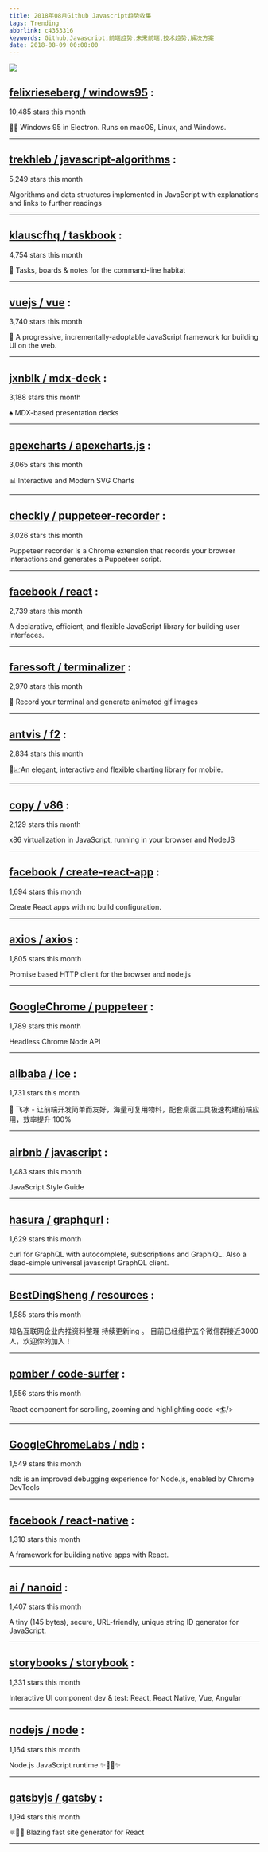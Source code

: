 ```yaml
---
title: 2018年08月Github Javascript趋势收集
tags: Trending
abbrlink: c4353316
keywords: Github,Javascript,前端趋势,未来前端,技术趋势,解决方案
date: 2018-08-09 00:00:00
---
```

![](/images/github_11.png)
##   [felixrieseberg / windows95](https://github.com/felixrieseberg/windows95) : 
 
10,485 stars this month

💩🚀 Windows 95 in Electron. Runs on macOS, Linux, and Windows. 

---
##   [trekhleb / javascript-algorithms](https://github.com/trekhleb/javascript-algorithms) : 
 
5,249 stars this month

Algorithms and data structures implemented in JavaScript with explanations and links to further readings 

---
##   [klauscfhq / taskbook](https://github.com/klauscfhq/taskbook) : 
 
4,754 stars this month

📓 Tasks, boards & notes for the command-line habitat 

---
##   [vuejs / vue](https://github.com/vuejs/vue) : 
 
3,740 stars this month

🖖 A progressive, incrementally-adoptable JavaScript framework for building UI on the web. 

---
##   [jxnblk / mdx-deck](https://github.com/jxnblk/mdx-deck) : 
 
3,188 stars this month

♠️ MDX-based presentation decks 

---
##   [apexcharts / apexcharts.js](https://github.com/apexcharts/apexcharts.js) : 
 
3,065 stars this month

📊 Interactive and Modern SVG Charts 

---
##   [checkly / puppeteer-recorder](https://github.com/checkly/puppeteer-recorder) : 
 
3,026 stars this month

Puppeteer recorder is a Chrome extension that records your browser interactions and generates a Puppeteer script. 

---
##   [facebook / react](https://github.com/facebook/react) : 
 
2,739 stars this month

A declarative, efficient, and flexible JavaScript library for building user interfaces. 

---
##   [faressoft / terminalizer](https://github.com/faressoft/terminalizer) : 
 
2,970 stars this month

🦄 Record your terminal and generate animated gif images 

---
##   [antvis / f2](https://github.com/antvis/f2) : 
 
2,834 stars this month

📱📈An elegant, interactive and flexible charting library for mobile. 

---
##   [copy / v86](https://github.com/copy/v86) : 
 
2,129 stars this month

x86 virtualization in JavaScript, running in your browser and NodeJS 

---
##   [facebook / create-react-app](https://github.com/facebook/create-react-app) : 
 
1,694 stars this month

Create React apps with no build configuration. 

---
##   [axios / axios](https://github.com/axios/axios) : 
 
1,805 stars this month

Promise based HTTP client for the browser and node.js 

---
##   [GoogleChrome / puppeteer](https://github.com/GoogleChrome/puppeteer) : 
 
1,789 stars this month

Headless Chrome Node API 

---
##   [alibaba / ice](https://github.com/alibaba/ice) : 
 
1,731 stars this month

🚀 飞冰 - 让前端开发简单而友好，海量可复用物料，配套桌面工具极速构建前端应用，效率提升 100% 

---
##   [airbnb / javascript](https://github.com/airbnb/javascript) : 
 
1,483 stars this month

JavaScript Style Guide 

---
##   [hasura / graphqurl](https://github.com/hasura/graphqurl) : 
 
1,629 stars this month

curl for GraphQL with autocomplete, subscriptions and GraphiQL. Also a dead-simple universal javascript GraphQL client. 

---
##   [BestDingSheng / resources](https://github.com/BestDingSheng/resources) : 
 
1,585 stars this month

知名互联网企业内推资料整理 持续更新ing 。 目前已经维护五个微信群接近3000人，欢迎你的加入！ 

---
##   [pomber / code-surfer](https://github.com/pomber/code-surfer) : 
 
1,556 stars this month

React component for scrolling, zooming and highlighting code <🏄/> 

---
##   [GoogleChromeLabs / ndb](https://github.com/GoogleChromeLabs/ndb) : 
 
1,549 stars this month

ndb is an improved debugging experience for Node.js, enabled by Chrome DevTools 

---
##   [facebook / react-native](https://github.com/facebook/react-native) : 
 
1,310 stars this month

A framework for building native apps with React. 

---
##   [ai / nanoid](https://github.com/ai/nanoid) : 
 
1,407 stars this month

A tiny (145 bytes), secure, URL-friendly, unique string ID generator for JavaScript. 

---
##   [storybooks / storybook](https://github.com/storybooks/storybook) : 
 
1,331 stars this month

Interactive UI component dev & test: React, React Native, Vue, Angular 

---
##   [nodejs / node](https://github.com/nodejs/node) : 
 
1,164 stars this month

Node.js JavaScript runtime ✨🐢🚀✨ 

---
##   [gatsbyjs / gatsby](https://github.com/gatsbyjs/gatsby) : 
 
1,194 stars this month

⚛️📄🚀 Blazing fast site generator for React 

---

